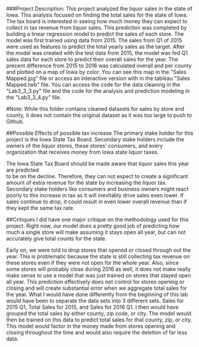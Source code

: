 ###Project Description:
This project analyzed the liquor sales in the state of Iowa. This analysis focused
on finding the total sales for the state of Iowa. The tax board is interested in
seeing how much money they can expect to collect in tax revenue from liquor sales.
This prediction was completed by building a linear regression model to predict the
sales of each store. The model was first trained using data from 2015. The sales
from Q1 of 2015 were used as features to predict the total yearly sales as the target.
After the model was created with the test data from 2015, the model was fed Q1 sales
data for each store to predict their overall sales for the year. The precent difference
from 2015 to 2016 was calculated overall and per county and plotted on a map of
Iowa by color. You can see this map in the "Sales Mapped.jpg" file or access an
interactive version with in the tableau "Sales Mapped.twb" file. You can access
the code for the data cleaning in the "Lab3_3_3.py" file and the code for the analysis
and prediction modeling in the "Lab3_3_4.py" file.

#Note:
While this folder contains cleaned datasets for sales by store and county,
it does not contain the original dataset as it was too large to push to Github.

##Possible Effects of possible tax increase
The primary stake holder for this project is the Iowa State Tax Board. Secondary
stake holders include the owners of the liquor stores, these stores' consumers,
and every organization that receives money from Iowa state liquor taxes.

The Iowa State Tax Board should be made aware that liquor sales this year are predicted  
to be on the decline. Therefore, they can not expect to create a significant amount
of extra revenue for the state by increasing the liquor tax. Secondary stake holders
like consumers and business owners might react poorly to this increase in tax as
it will inevitably drive sales even lower. If sales continue to drop, it could result
in even lower overall revenue than if they kept the same tax rate.

##Critiques 
I did have one major critique on the methodology used for this project. Right now,
our model does a pretty good job of predicting how much a single store will make
assuming it stays open all year, but can not accurately give total counts for the
state.

Early on, we were told to drop stores that opened or closed through out the year.
This is problematic because the state is still collecting tax revenue on these stores
even if they were not open for the whole year. Also, since some stores will probably
close during 2016 as well, it does not make really make sense to use a model that
was just trained on stores that stayed open all year. This prediction effectively
does not control for stores opening or closing and will create substantial error
when we aggregate total sales for the year. What I would have done differently from
the beginning of this lab would have been to separate the data sets into 3 different
sets. Sales for 2015 Q1, Total Sales for 2015, and Sales for 2016 Q1. I then would
have grouped the total sales by either county, zip code, or city. The model would
then be trained on this data to predict total sales for that county, zip, or city.
This model would factor in the money made from stores opening and closing throughout
the time and would also require the deletion of far less data.
